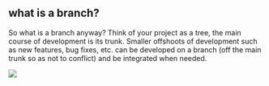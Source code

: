 ##  what is a branch?

So what is a branch anyway? Think of your project as a tree, the main course of development is its trunk. Smaller offshoots of development such as new features, bug fixes, etc. can be developed on a branch (off the main trunk so as not to conflict) and be integrated when needed.

![](images/branch.png)
